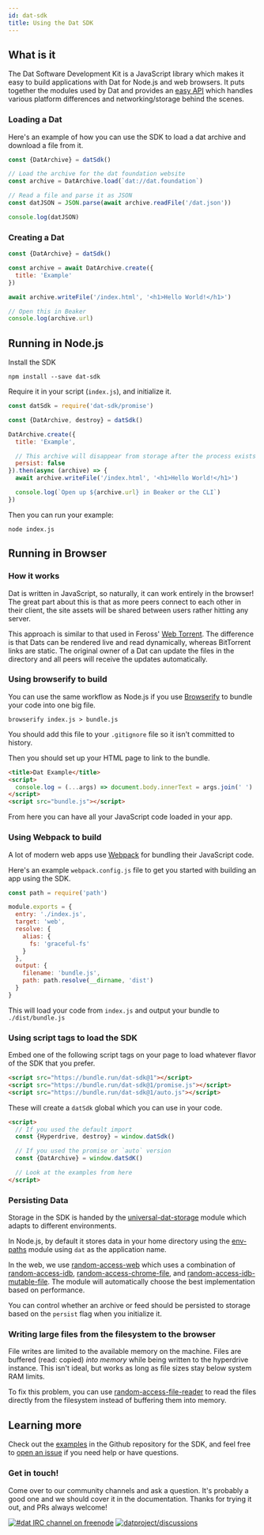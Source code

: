 ```yaml
---
id: dat-sdk
title: Using the Dat SDK
---
```


## What is it

The Dat Software Development Kit is a JavaScript library which makes it easy to build applications with Dat for Node.js and web browsers. It puts together the modules used by Dat and provides an [easy API](https://github.com/datproject/sdk#api-promise) which handles various platform differences and networking/storage behind the scenes.

### Loading a Dat

Here's an example of how you can use the SDK to load a dat archive and download a file from it.

```js
const {DatArchive} = datSdk()

// Load the archive for the dat foundation website
const archive = DatArchive.load(`dat://dat.foundation`)

// Read a file and parse it as JSON
const datJSON = JSON.parse(await archive.readFile('/dat.json'))

console.log(datJSON)
```

### Creating a Dat

```js
const {DatArchive} = datSdk()

const archive = await DatArchive.create({
  title: 'Example'
})

await archive.writeFile('/index.html', '<h1>Hello World!</h1>')

// Open this in Beaker
console.log(archive.url)
```

## Running in Node.js

Install the SDK

```shell
npm install --save dat-sdk
```

Require it in your script (`index.js`), and initialize it.

```js
const datSdk = require('dat-sdk/promise')

const {DatArchive, destroy} = datSdk()

DatArchive.create({
  title: 'Example',

  // This archive will disappear from storage after the process exists
  persist: false
}).then(async (archive) => {
  await archive.writeFile('/index.html', '<h1>Hello World!</h1>')

  console.log(`Open up ${archive.url} in Beaker or the CLI`)
})
```

Then you can run your example:

```shell
node index.js
```

## Running in Browser

### How it works

Dat is written in JavaScript, so naturally, it can work entirely in the browser!
The great part about this is that as more peers connect to each other in their client, the site assets will be shared between users rather hitting any server.

This approach is similar to that used in Feross' [Web Torrent](http://webtorrent.io).
The difference is that Dats can be rendered live and read dynamically, whereas BitTorrent links are static.
The original owner of a Dat can update the files in the directory and all peers will receive the updates automatically.

### Using browserify to build

You can use the same workflow as Node.js if you use [Browserify](http://browserify.org/) to bundle your code into one big file.

```
browserify index.js > bundle.js
```

You should add this file to your `.gitignore` file so it isn't committed to history.

Then you should set up your HTML page to link to the bundle.

```HTML
<title>Dat Example</title>
<script>
  console.log = (...args) => document.body.innerText = args.join(' ')
</script>
<script src="bundle.js"></script>
```

From here you can have all your JavaScript code loaded in your app.

### Using Webpack to build

A lot of modern web apps use [Webpack](https://webpack.js.org/) for bundling their JavaScript code.

Here's an example `webpack.config.js` file to get you started with building an app using the SDK.

```js
const path = require('path')

module.exports = {
  entry: './index.js',
  target: 'web',
  resolve: {
    alias: {
      fs: 'graceful-fs'
    }
  },
  output: {
    filename: 'bundle.js',
    path: path.resolve(__dirname, 'dist')
  }
}
```

This will load your code from `index.js` and output your bundle to `./dist/bundle.js`

### Using script tags to load the SDK

Embed one of the following script tags on your page to load whatever flavor of the SDK that you prefer.

```html
<script src="https://bundle.run/dat-sdk@1"></script>
<script src="https://bundle.run/dat-sdk@1/promise.js"></script>
<script src="https://bundle.run/dat-sdk@1/auto.js"></script>
```

These will create a `datSdk` global which you can use in your code.

```html
<script>
  // If you used the default import
  const {Hyperdrive, destroy} = window.datSdk()

  // If you used the promise or `auto` version
  const {DatArchive} = window.datSdK()

  // Look at the examples from here
</script>
```

### Persisting Data

Storage in the SDK is handed by the [universal-dat-storage](https://github.com/RangerMauve/universal-dat-storage) module which adapts to different environments.

In Node.js, by default it stores data in your home directory using the [env-paths](https://github.com/sindresorhus/env-paths#pathsdata) module using `dat` as the application name.

In the web, we use [random-access-web](https://github.com/random-access-storage/random-access-web) which uses a combination of [random-access-idb](https://www.npmjs.com/package/random-access-idb), [random-access-chrome-file](https://www.npmjs.com/package/random-access-chrome-file), and [random-access-idb-mutable-file](https://www.npmjs.com/package/random-access-idb-mutable-file). The module will automatically choose the best implementation based on performance.

You can control whether an archive or feed should be persisted to storage based on the `persist` flag when you initialize it.

### Writing large files from the filesystem to the browser

File writes are limited to the available memory on the machine.
Files are buffered (read: copied) *into memory* while being written to the hyperdrive instance.
This isn't ideal, but works as long as file sizes stay below system RAM limits.

To fix this problem, you can use [random-access-file-reader](https://github.com/mafintosh/random-access-file-reader) to read the files directly from the filesystem instead of buffering them into memory.

## Learning more

Check out the [examples](https://github.com/datproject/sdk#apiexamples-callbacks) in the Github repository for the SDK, and feel free to [open an issue](https://github.com/datproject/sdk/issues/new) if you need help or have questions.

### Get in touch!

Come over to our community channels and ask a question.
It's probably a good one and we should cover it in the documentation.
Thanks for trying it out, and PRs always welcome!

[![#dat IRC channel on freenode](https://img.shields.io/badge/irc%20channel-%23dat%20on%20freenode-blue.svg)](http://webchat.freenode.net/?channels=dat)
[![datproject/discussions](https://badges.gitter.im/Join%20Chat.svg)](https://gitter.im/datproject/discussions?utm_source=badge&utm_medium=badge&utm_campaign=pr-badge&utm_content=badge)
